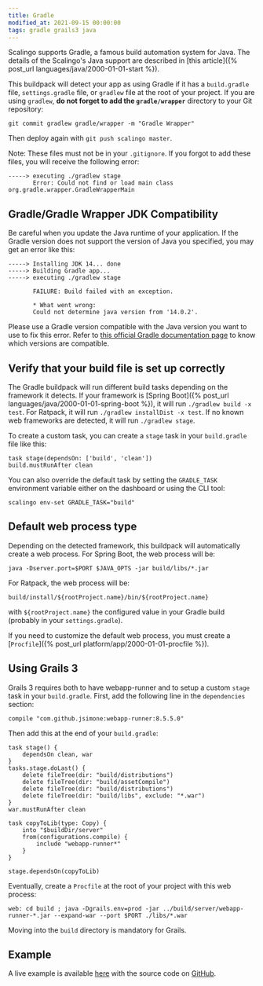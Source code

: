 ```yaml
---
title: Gradle
modified_at: 2021-09-15 00:00:00
tags: gradle grails3 java
---
```


Scalingo supports Gradle, a famous build automation system for Java. The
details of the Scalingo's Java support are described in [this
article]({% post_url languages/java/2000-01-01-start %}).

This buildpack will detect your app as using Gradle if it has a `build.gradle`
file, `settings.gradle` file, or `gradlew` file at the root of your project. If
you are using `gradlew`, **do not forget to add the `gradle/wrapper`**
directory to your Git repository:

```
git commit gradlew gradle/wrapper -m "Gradle Wrapper"
```

Then deploy again with `git push scalingo master`.

Note: These files must not be in your `.gitignore`. If you forgot to add these
files, you will receive the following error:

```
-----> executing ./gradlew stage
       Error: Could not find or load main class org.gradle.wrapper.GradleWrapperMain
```

## Gradle/Gradle Wrapper JDK Compatibility

Be careful when you update the Java runtime of your application.
If the Gradle version does not support the version of Java you specified,
you may get an error like this:

```shell
-----> Installing JDK 14... done
-----> Building Gradle app...
-----> executing ./gradlew stage
       
       FAILURE: Build failed with an exception.
       
       * What went wrong:
       Could not determine java version from '14.0.2'.
```

Please use a Gradle version compatible with the Java version you want to use to fix this error. Refer to
[this official Gradle documentation page](https://docs.gradle.org/current/userguide/compatibility.html#java) to know which versions are compatible.

## Verify that your build file is set up correctly

The Gradle buildpack will run different build tasks depending on the framework
it detects. If your framework is [Spring
Boot]({% post_url languages/java/2000-01-01-spring-boot %}), it will run
`./gradlew build -x test`. For Ratpack, it will run `./gradlew installDist -x
test`. If no known web frameworks are detected, it will run `./gradlew stage`.

To create a custom task, you can create a `stage` task in your `build.gradle`
file like this:

```
task stage(dependsOn: ['build', 'clean'])
build.mustRunAfter clean
```

You can also override the default task by setting the `GRADLE_TASK` environment
variable either on the dashboard or using the CLI tool:

```
scalingo env-set GRADLE_TASK="build"
```

## Default web process type

Depending on the detected framework, this buildpack will automatically create a
web process. For Spring Boot, the web process will be:

```
java -Dserver.port=$PORT $JAVA_OPTS -jar build/libs/*.jar
```

For Ratpack, the web process will be:

```
build/install/${rootProject.name}/bin/${rootProject.name}
```

with `${rootProject.name}` the configured value in your Gradle build (probably
in your `settings.gradle`).

If you need to customize the default web process, you must create a
[`Procfile`]({% post_url platform/app/2000-01-01-procfile %}).

## Using Grails 3

Grails 3 requires both to have webapp-runner and to setup a custom `stage` task
in your `build.gradle`. First, add the following line in the `dependencies`
section:

```
compile "com.github.jsimone:webapp-runner:8.5.5.0"
```

Then add this at the end of your `build.gradle`:

```
task stage() {
    dependsOn clean, war
}
tasks.stage.doLast() {
    delete fileTree(dir: "build/distributions")
    delete fileTree(dir: "build/assetCompile")
    delete fileTree(dir: "build/distributions")
    delete fileTree(dir: "build/libs", exclude: "*.war")
}
war.mustRunAfter clean

task copyToLib(type: Copy) {
    into "$buildDir/server"
    from(configurations.compile) {
        include "webapp-runner*"
    }
}

stage.dependsOn(copyToLib)
```

Eventually, create a `Procfile` at the root of your project with this web process:

```
web: cd build ; java -Dgrails.env=prod -jar ../build/server/webapp-runner-*.jar --expand-war --port $PORT ./libs/*.war
```

Moving into the `build` directory is mandatory for Grails.


## Example

A live example is available [here](https://sample-java-grails3.scalingo.io)
with the source code on
[GitHub](https://github.com/Scalingo/sample-java-grails3).
